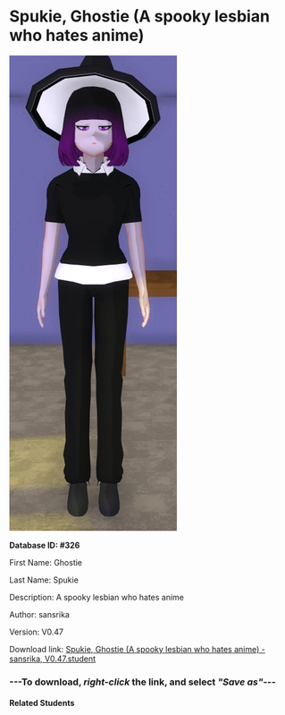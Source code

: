 # Spukie, Ghostie (A spooky lesbian who hates anime)

<img src="Files/Spukie, Ghostie (A spooky lesbian who hates anime).png" title="Spukie, Ghostie (A spooky lesbian who hates anime) - sansrika, V0.47">

**Database ID: #326**

First Name: Ghostie

Last Name: Spukie

Description: A spooky lesbian who hates anime

Author: sansrika

Version: V0.47

Download link: <a href="https://raw.githubusercontent.com/Arbiter1223/Daigaku-Gurashi-Custom-Students/master/Students/Files/Spukie%2C%20Ghostie%20(A%20spooky%20lesbian%20who%20hates%20anime)%20-%20sansrika%2C%20V0.47.student">Spukie, Ghostie (A spooky lesbian who hates anime) - sansrika, V0.47.student</a>

### ---**To download, _right-click_ the link, and select _"Save as"_**---

#### Related Students

